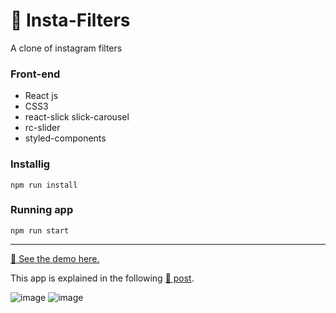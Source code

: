 # 💅 Insta-Filters

A clone of instagram filters

### Front-end
* React js
* CSS3
* react-slick slick-carousel 
* rc-slider 
* styled-components

### Installig

```
npm run install
```

### Running app

```
npm run start
```

<hr>

[🚀 See the demo here.](https://insta-filters.netlify.app/)

This app is explained in the following [📰 post](https://medium.com/bitsrc/how-to-create-instagram-filters-with-react-and-css-dce9f92753d0).

![image](https://user-images.githubusercontent.com/34925280/150698831-7a461ed5-9d5b-44ea-a1d5-67b9d15ce8aa.png)
![image](https://user-images.githubusercontent.com/34925280/150698845-b0fe92ae-5311-4568-99fe-f17d422d51d0.png)

